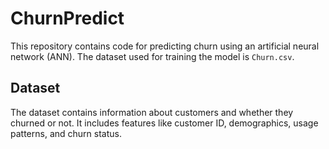 # ChurnPredict

This repository contains code for predicting churn using an artificial neural network (ANN). The dataset used for training the model is `Churn.csv`.

## Dataset

The dataset contains information about customers and whether they churned or not. It includes features like customer ID, demographics, usage patterns, and churn status.

